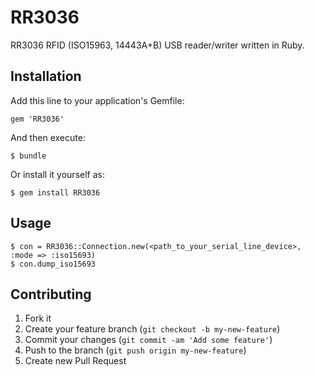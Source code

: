 # RR3036

RR3036 RFID (ISO15963, 14443A+B) USB reader/writer written in Ruby.


## Installation

Add this line to your application's Gemfile:

    gem 'RR3036'

And then execute:

    $ bundle

Or install it yourself as:

    $ gem install RR3036


## Usage

	$ con = RR3036::Connection.new(<path_to_your_serial_line_device>, :mode => :iso15693)
	$ con.dump_iso15693


## Contributing

1. Fork it
2. Create your feature branch (`git checkout -b my-new-feature`)
3. Commit your changes (`git commit -am 'Add some feature'`)
4. Push to the branch (`git push origin my-new-feature`)
5. Create new Pull Request
